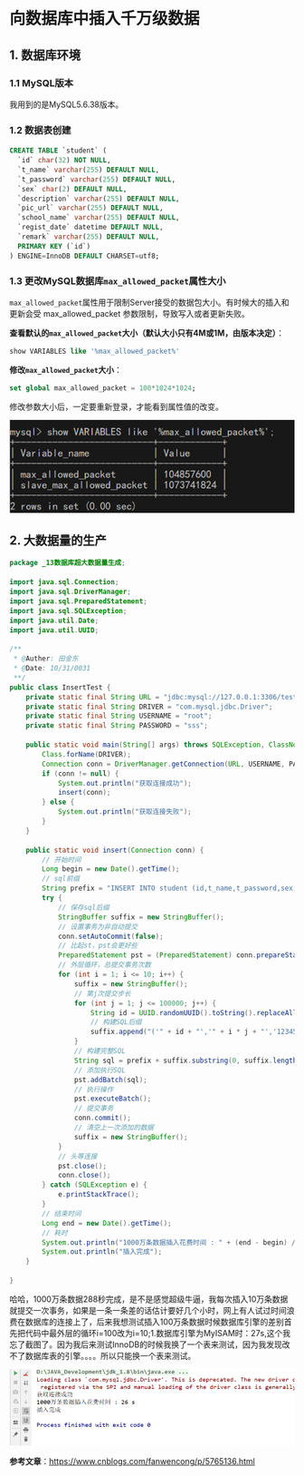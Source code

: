 # 向数据库中插入千万级数据

## 1. 数据库环境

### 1.1 MySQL版本

我用到的是MySQL5.6.38版本。

### 1.2 数据表创建

```sql
CREATE TABLE `student` (
  `id` char(32) NOT NULL,
  `t_name` varchar(255) DEFAULT NULL,
  `t_password` varchar(255) DEFAULT NULL,
  `sex` char(2) DEFAULT NULL,
  `description` varchar(255) DEFAULT NULL,
  `pic_url` varchar(255) DEFAULT NULL,
  `school_name` varchar(255) DEFAULT NULL,
  `regist_date` datetime DEFAULT NULL,
  `remark` varchar(255) DEFAULT NULL,
  PRIMARY KEY (`id`)
) ENGINE=InnoDB DEFAULT CHARSET=utf8;
```

### 1.3 更改MySQL数据库`max_allowed_packet`属性大小

`max_allowed_packet`属性用于限制Server接受的数据包大小。有时候大的插入和更新会受 max_allowed_packet 参数限制，导致写入或者更新失败。 

**查看默认的`max_allowed_packet`大小（默认大小只有4M或1M，由版本决定）**：

```sql
show VARIABLES like '%max_allowed_packet%'
```

**修改`max_allowed_packet`大小**：

```sql
set global max_allowed_packet = 100*1024*1024;
```

修改参数大小后，一定要重新登录，才能看到属性值的改变。

![](../images/19.png)





## 2. 大数据量的生产

```java
package _13数据库超大数据量生成;

import java.sql.Connection;
import java.sql.DriverManager;
import java.sql.PreparedStatement;
import java.sql.SQLException;
import java.util.Date;
import java.util.UUID;

/**
 * @Auther: 田金东
 * @Date: 10/31/0031
 **/
public class InsertTest {
    private static final String URL = "jdbc:mysql://127.0.0.1:3306/test?serverTimezone=GMT%2B8&useUnicode=true&characterEncoding=utf-8";
    private static final String DRIVER = "com.mysql.jdbc.Driver";
    private static final String USERNAME = "root";
    private static final String PASSWORD = "sss";

    public static void main(String[] args) throws SQLException, ClassNotFoundException {
        Class.forName(DRIVER);
        Connection conn = DriverManager.getConnection(URL, USERNAME, PASSWORD);//获取连接
        if (conn != null) {
            System.out.println("获取连接成功");
            insert(conn);
        } else {
            System.out.println("获取连接失败");
        }
    }

    public static void insert(Connection conn) {
        // 开始时间
        Long begin = new Date().getTime();
        // sql前缀
        String prefix = "INSERT INTO student (id,t_name,t_password,sex,description,pic_url,school_name,regist_date,remark) VALUES ";
        try {
            // 保存sql后缀
            StringBuffer suffix = new StringBuffer();
            // 设置事务为非自动提交
            conn.setAutoCommit(false);
            // 比起st，pst会更好些
            PreparedStatement pst = (PreparedStatement) conn.prepareStatement(" ");//准备执行语句
            // 外层循环，总提交事务次数
            for (int i = 1; i <= 10; i++) {
                suffix = new StringBuffer();
                // 第j次提交步长
                for (int j = 1; j <= 100000; j++) {
                    String id = UUID.randomUUID().toString().replaceAll("-","");
                    // 构建SQL后缀
                    suffix.append("('" + id + "','" + i * j + "','123456'" + ",'男'" + ",'教师'" + ",'www.bbk.com'" + ",'XX大学'" + ",'" + "2016-08-12 14:43:26" + "','备注'" + "),");
                }
                // 构建完整SQL
                String sql = prefix + suffix.substring(0, suffix.length() - 1);
                // 添加执行SQL
                pst.addBatch(sql);
                // 执行操作
                pst.executeBatch();
                // 提交事务
                conn.commit();
                // 清空上一次添加的数据
                suffix = new StringBuffer();
            }
            // 头等连接
            pst.close();
            conn.close();
        } catch (SQLException e) {
            e.printStackTrace();
        }
        // 结束时间
        Long end = new Date().getTime();
        // 耗时
        System.out.println("1000万条数据插入花费时间 : " + (end - begin) / 1000 + " s");
        System.out.println("插入完成");
    }

}

```

哈哈，1000万条数据288秒完成，是不是感觉超级牛逼，我每次插入10万条数据就提交一次事务，如果是一条一条差的话估计要好几个小时，网上有人试过时间浪费在数据库的连接上了，后来我想测试插入100万条数据时候数据库引擎的差别首先把代码中最外层的循环i=100改为i=10;1.数据库引擎为MyISAM时：27s,这个我忘了截图了。因为我后来测试InnoDB的时候我换了一个表来测试，因为我发现改不了数据库表的引擎。。。。所以只能换一个表来测试。

![](../images/20.png)

**参考文章**：https://www.cnblogs.com/fanwencong/p/5765136.html

